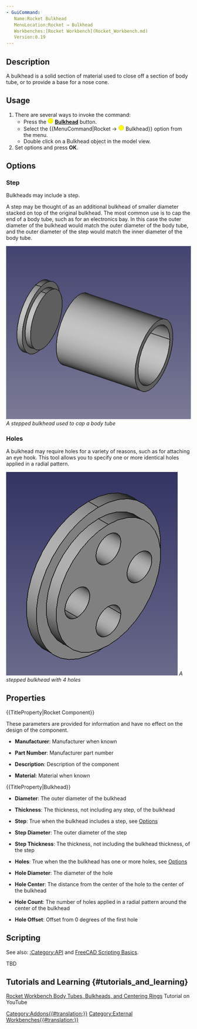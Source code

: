 ```yaml
---
- GuiCommand:
   Name:Rocket Bulkhead
   MenuLocation:Rocket → Bulkhead
   Workbenches:[Rocket Workbench](Rocket_Workbench.md)
   Version:0.19
---
```


## Description

A bulkhead is a solid section of material used to close off a section of body tube, or to provide a base for a nose cone.

## Usage

1.  There are several ways to invoke the command:
    -   Press the **<img src="images/Rocket_Bulkhead.svg" width=16px> [Bulkhead](Rocket_Bulkhead.md)** button.
    -   Select the {{MenuCommand|Rocket → <img src="images/Rocket_Bulkhead.svg" width=16px> Bulkhead}} option from the menu.
    -   Double click on a Bulkhead object in the model view.
2.  Set options and press **OK**.

## Options

### Step

Bulkheads may include a step.

A step may be thought of as an additional bulkhead of smaller diameter stacked on top of the original bulkhead. The most common use is to cap the end of a body tube, such as for an electronics bay. In this case the outer diameter of the bulkhead would match the outer diameter of the body tube, and the outer diameter of the step would match the inner diameter of the body tube.

 ![](images/Stepped_Bulkhead.png )  *A stepped bulkhead used to cap a body tube*

### Holes

A bulkhead may require holes for a variety of reasons, such as for attaching an eye hook. This tool allows you to specify one or more identical holes applied in a radial pattern.

 ![](images/Bulkhead_2.png )  *A stepped bulkhead with 4 holes*

## Properties


{{TitleProperty|Rocket Component}}

These parameters are provided for information and have no effect on the design of the component.

-    **Manufacturer**: Manufacturer when known

-    **Part Number**: Manufacturer part number

-    **Description**: Description of the component

-    **Material**: Material when known


{{TitleProperty|Bulkhead}}

-    **Diameter**: The outer diameter of the bulkhead

-    **Thickness**: The thickness, not including any step, of the bulkhead

-    **Step**: True when the bulkhead includes a step, see [Options](#Options.md)

-    **Step Diameter**: The outer diameter of the step

-    **Step Thickness**: The thickness, not including the bulkhead thickness, of the step

-    **Holes**: True when the the bulkhead has one or more holes, see [Options](#Options.md)

-    **Hole Diameter**: The diameter of the hole

-    **Hole Center**: The distance from the center of the hole to the center of the bulkhead

-    **Hole Count**: The number of holes applied in a radial pattern around the center of the bulkhead

-    **Hole Offset**: Offset from 0 degrees of the first hole

## Scripting

See also: [:Category:API](:Category:API.md) and [FreeCAD Scripting Basics](FreeCAD_Scripting_Basics.md).

TBD

## Tutorials and Learning {#tutorials_and_learning}

[Rocket Workbench Body Tubes, Bulkheads, and Centering Rings](https://youtu.be/xi7acpw3eDA) Tutorial on YouTube




 

[Category:Addons{{\#translation:}}](Category:Addons.md) [Category:External Workbenches{{\#translation:}}](Category:External_Workbenches.md)

